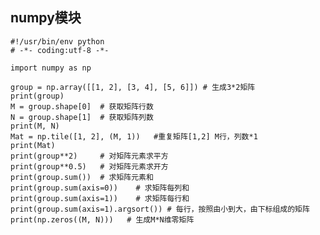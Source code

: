 ## numpy模块 ##

	#!/usr/bin/env python
	# -*- coding:utf-8 -*-
	
	import numpy as np
	
	group = np.array([[1, 2], [3, 4], [5, 6]]) # 生成3*2矩阵
	print(group)
	M = group.shape[0]  # 获取矩阵行数
	N = group.shape[1]  # 获取矩阵列数
	print(M, N)
	Mat = np.tile([1, 2], (M, 1))   #重复矩阵[1,2] M行，列数*1
	print(Mat)
	print(group**2)     # 对矩阵元素求平方
	print(group**0.5)   # 对矩阵元素求开方
	print(group.sum())  # 求矩阵元素和
	print(group.sum(axis=0))    # 求矩阵每列和
	print(group.sum(axis=1))    # 求矩阵每行和
	print(group.sum(axis=1).argsort()) # 每行，按照由小到大，由下标组成的矩阵
	print(np.zeros((M, N)))   # 生成M*N维零矩阵


